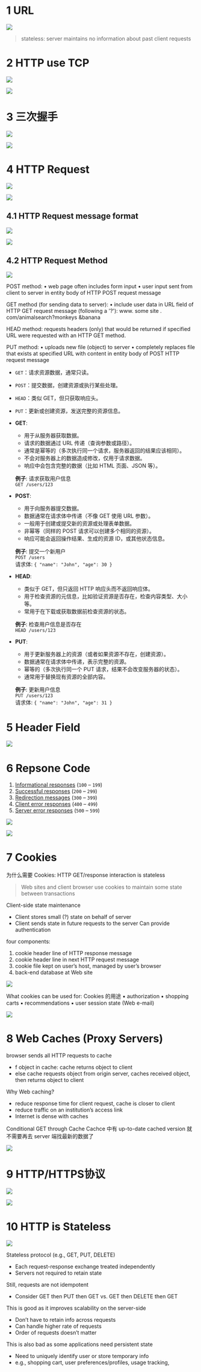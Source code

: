 
# 1 URL 


![](image/Pasted%20image%2020241031221639.png)



> stateless: server maintains no information about past client requests 

# 2 HTTP use TCP 


![](../../60_01_Intro/image/Pasted%20image%2020241021073237.png)



![](../../60_01_Intro/image/Pasted%20image%2020241021073429.png)



# 3 三次握手 



![](../../60_01_Intro/image/Pasted%20image%2020241021073527.png)

![](../../60_01_Intro/image/Pasted%20image%2020241021073534.png)

# 4 HTTP Request 


![](image/Pasted%20image%2020241031223127.png)


![](image/Pasted%20image%2020241031223136.png)


## 4.1 HTTP Request message format

![](../../60_01_Intro/image/Pasted%20image%2020241021073735.png)



![](../../60_01_Intro/image/Pasted%20image%2020241021073742.png)


## 4.2 HTTP Request Method 


![](image/Pasted%20image%2020241208203219.png)


POST method:
• web page often includes form input
• user input sent from client to server in entity body of HTTP POST request message

GET method (for sending data to server):
• include user data in URL field of HTTP GET request message (following a '?'):
www. some site . com/animalsearch?monkeys &banana

HEAD method:
requests headers (only) that would be returned if specified URL were requested with an HTTP GET method.

PUT method:
• uploads new file (object) to server
• completely replaces file that exists at specified URL with content in entity body of POST HTTP request message


- `GET`：请求资源数据，通常只读。
- `POST`：提交数据，创建资源或执行某些处理。
- `HEAD`：类似 GET，但只获取响应头。
- `PUT`：更新或创建资源，发送完整的资源信息。


- **GET**:
    
    - 用于从服务器获取数据。
    - 请求的数据通过 URL 传递（查询参数或路径）。
    - 通常是幂等的（多次执行同一个请求，服务器返回的结果应该相同）。
    - 不会对服务器上的数据造成修改，仅用于请求数据。
    - 响应中会包含完整的数据（比如 HTML 页面、JSON 等）。
    
    **例子**: 请求获取用户信息  
    `GET /users/123`
    
- **POST**:
    
    - 用于向服务器提交数据。
    - 数据通常在请求体中传递（不像 GET 使用 URL 参数）。
    - 一般用于创建或提交新的资源或处理表单数据。
    - 非幂等（同样的 POST 请求可以创建多个相同的资源）。
    - 响应可能会返回操作结果、生成的资源 ID，或其他状态信息。
    
    **例子**: 提交一个新用户  
    `POST /users`  
    请求体: `{ "name": "John", "age": 30 }`
    
- **HEAD**:
    
    - 类似于 GET，但只返回 HTTP 响应头而不返回响应体。
    - 用于检查资源的元信息，比如验证资源是否存在，检查内容类型、大小等。
    - 常用于在下载或获取数据前检查资源的状态。
    
    **例子**: 检查用户信息是否存在  
    `HEAD /users/123`
    
- **PUT**:
    
    - 用于更新服务器上的资源（或者如果资源不存在，创建资源）。
    - 数据通常在请求体中传递，表示完整的资源。
    - 幂等的（多次执行同一个 PUT 请求，结果不会改变服务器的状态）。
    - 通常用于替换现有资源的全部内容。
    
    **例子**: 更新用户信息  
    `PUT /users/123`  
    请求体: `{ "name": "John", "age": 31 }`



# 5 Header Field 


![](image/Pasted%20image%2020241208203522.png)




# 6 Repsone Code 

1. [Informational responses](https://developer.mozilla.org/en-US/docs/Web/HTTP/Status#informational_responses) (`100` – `199`)
2. [Successful responses](https://developer.mozilla.org/en-US/docs/Web/HTTP/Status#successful_responses) (`200` – `299`)
3. [Redirection messages](https://developer.mozilla.org/en-US/docs/Web/HTTP/Status#redirection_messages) (`300` – `399`)
4. [Client error responses](https://developer.mozilla.org/en-US/docs/Web/HTTP/Status#client_error_responses) (`400` – `499`)
5. [Server error responses](https://developer.mozilla.org/en-US/docs/Web/HTTP/Status#server_error_responses) (`500` – `599`)

![](image/Pasted%20image%2020241208203205.png)

![](image/Pasted%20image%2020241031223214.png)

# 7 Cookies 

为什么需要 Cookies: HTTP GET/response interaction is stateless
> Web sites and client browser use cookies to maintain some state between transactions


Client-side state maintenance
- Client stores small (?) state on behalf of server
- Client sends state in future requests to the server
Can provide authentication


four components:
1) cookie header line of HTTP response message
2) cookie header line in next HTTP request message
3) cookie file kept on user’s host, managed by user’s browser
4) back-end database at Web site

![](image/Pasted%20image%2020241021103143.png)


What cookies can be used for: Cookies 的用途 
▪ authorization
▪ shopping carts
▪ recommendations
▪ user session state (Web e-mail)



![](image/Pasted%20image%2020241031224142.png)




# 8 Web Caches (Proxy Servers)

browser sends all HTTP requests to cache
- f object in cache: cache returns object to client
- else cache requests object from origin server, caches received object, then returns object to client

Why Web caching?
- reduce response time for client request, cache is closer to client
- reduce traffic on an institution’s access link
- Internet is dense with caches


Conditional GET through Cache 
Cachce 中有  up-to-date cached version 就不需要再去  server 端找最新的数据了 

![](image/Pasted%20image%2020241021103343.png)



# 9 HTTP/HTTPS协议

![](image/Pasted%20image%2020240216165526.png)

![](image/Pasted%20image%2020240216170154.png)


# 10 HTTP is Stateless

![](image/Pasted%20image%2020241031223605.png)


Stateless protocol (e.g., GET, PUT, DELETE)
- Each request-response exchange treated independently
- Servers not required to retain state

Still, requests are not idempotent
- Consider GET then PUT then GET vs. GET then DELETE then GET

This is good as it improves scalability on the server-side
- Don’t have to retain info across requests
- Can handle higher rate of requests
- Order of requests doesn’t matter


This is also bad as some applications need persistent state
- Need to uniquely identify user or store temporary info
- e.g., shopping cart, user preferences/profiles, usage tracking,
